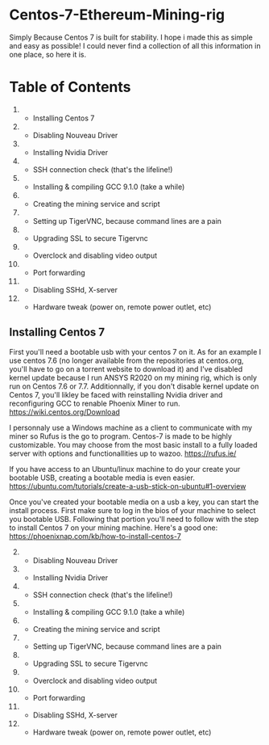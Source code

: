 # Centos-7-Ethereum-Mining-rig
Simply Because Centos 7 is built for stability. I hope i made this as simple and easy as possible! I could never find a collection of all this information in one place, so here it is.

# Table of Contents 
1. -  Installing Centos 7 
2. -  Disabling Nouveau Driver
3. -  Installing Nvidia Driver
4. -  SSH connection check (that's the lifeline!)
5. -  Installing & compiling GCC 9.1.0 (take a while)
6. -  Creating the mining service and script
7. -  Setting up TigerVNC, because command lines are a pain
8. -  Upgrading SSL to secure Tigervnc
9. -  Overclock and disabling video output 
10. - Port forwarding
11. - Disabling SSHd, X-server
12. - Hardware tweak (power on, remote power outlet, etc)

## Installing Centos 7

First you'll need a bootable usb with your centos 7 on it. As for an example I use centos 7.6 (no longer available from the repositories at centos.org, you'll have to go on a torrent website to download it) and I've disabled kernel update because I run ANSYS R2020 on my mining rig, which is only run on Centos 7.6 or 7.7. Additionnally, if you don't disable kernel update on Centos 7, you'll likley be faced with reinstalling Nvidia driver and reconfiguring GCC to renable Phoenix Miner to run.  
https://wiki.centos.org/Download
  
I personnaly use a Windows machine as a client to communicate with my miner so Rufus is the go to program. Centos-7 is made to be highly customizable. You may choose from the most basic install to a fully loaded server with options and functionallities up to wazoo. 
https://rufus.ie/   
  
If you have access to an Ubuntu/linux machine to do your create your bootable USB, creating a bootable media is even easier.  
https://ubuntu.com/tutorials/create-a-usb-stick-on-ubuntu#1-overview  

Once you've created your bootable media on a usb a key, you can start the install process. First make sure to log in the bios of your machine to select you bootable USB. Following that portion you'll need to follow with the step to install Centos 7 on your mining machine. Here's a good one:  
https://phoenixnap.com/kb/how-to-install-centos-7  






2. -  Disabling Nouveau Driver
3. -  Installing Nvidia Driver
4. -  SSH connection check (that's the lifeline!)
5. -  Installing & compiling GCC 9.1.0 (take a while)
6. -  Creating the mining service and script
7. -  Setting up TigerVNC, because command lines are a pain
8. -  Upgrading SSL to secure Tigervnc
9. -  Overclock and disabling video output 
10. - Port forwarding
11. - Disabling SSHd, X-server
12. - Hardware tweak (power on, remote power outlet, etc)
